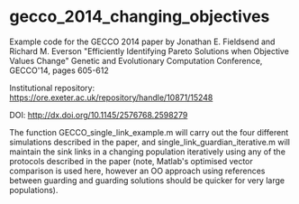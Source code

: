 gecco_2014_changing_objectives
==============================

Example code for the GECCO 2014 paper by Jonathan E. Fieldsend and Richard M. Everson 
"Efficiently Identifying Pareto Solutions when Objective Values Change"
Genetic and Evolutionary Computation Conference,
GECCO'14, pages 605-612

Institutional repository:
https://ore.exeter.ac.uk/repository/handle/10871/15248

DOI:
http://dx.doi.org/10.1145/2576768.2598279


The function GECCO_single_link_example.m will carry out the four different simulations described in the paper, and single_link_guardian_iterative.m will maintain the sink links in a changing population iteratively using any of the protocols described in the paper (note, Matlab's optimised vector comparison is used here, however an OO approach using references between guarding and guarding solutions should be quicker for very large populations). 

